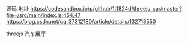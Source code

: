源码 地址 https://codesandbox.io/p/github/1t1824d/threejs_car/master?file=/src/main/index.js:454,47
https://blog.csdn.net/qq_37312180/article/details/132718550

threejs 汽车展厅
